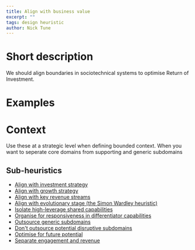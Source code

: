 ```yaml
---
title: Align with business value
excerpt: ""
tags: design heuristic
author: Nick Tune
---
```


# Short description

We should align boundaries in sociotechnical systems to optimise Return of Investment.

# Examples

# Context

Use these at a strategic level when defining bounded context. When you want to seperate core domains from supporting and generic subdomains

## Sub-heuristics

* [Align with investment strategy](./align-with-investment-strategy)
* [Align with growth strategy](./align-with-growth-strategy)
* [Align with key revenue streams](./align-with-key-revenue-streams)
* [Align with evolutionary stage (the Simon Wardley heuristic)](./align-with-evolutionary-stage)
* [Isolate high-leverage shared capabilities](./isolate-high-leverage-shared-capabilities)
* [Organise for responsiveness in differentiator capabilities](./organise-for-responsiveness-in-differentiator-capabilities)
* [Outsource generic subdomains](./outsource-generic-subdomains)
* [Don't outsource potential disruptive subdomains](./dont-outsource-potential-disruptive-subdomains)
* [Optimise for future potential](./optimise-for-future-potential)
* [Separate engagement and revenue](./seperate-engagement-and-revenue)
